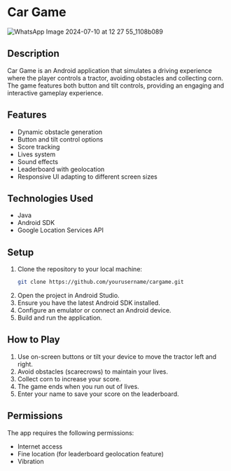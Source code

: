 
# Car Game
![WhatsApp Image 2024-07-10 at 12 27 55_1108b089](https://github.com/NivBuskila/CarGame/assets/94639680/b91b806c-3d9c-4b9b-a562-635619a0ba64)


## Description
Car Game is an Android application that simulates a driving experience where the player controls a tractor, avoiding obstacles and collecting corn. The game features both button and tilt controls, providing an engaging and interactive gameplay experience.

## Features
- Dynamic obstacle generation
- Button and tilt control options
- Score tracking
- Lives system
- Sound effects
- Leaderboard with geolocation
- Responsive UI adapting to different screen sizes

## Technologies Used
- Java
- Android SDK
- Google Location Services API

## Setup
1. Clone the repository to your local machine:
   ```sh
   git clone https://github.com/yourusername/cargame.git
   ```
2. Open the project in Android Studio.
3. Ensure you have the latest Android SDK installed.
4. Configure an emulator or connect an Android device.
5. Build and run the application.

## How to Play
1. Use on-screen buttons or tilt your device to move the tractor left and right.
2. Avoid obstacles (scarecrows) to maintain your lives.
3. Collect corn to increase your score.
4. The game ends when you run out of lives.
5. Enter your name to save your score on the leaderboard.

## Permissions
The app requires the following permissions:
- Internet access
- Fine location (for leaderboard geolocation feature)
- Vibration
